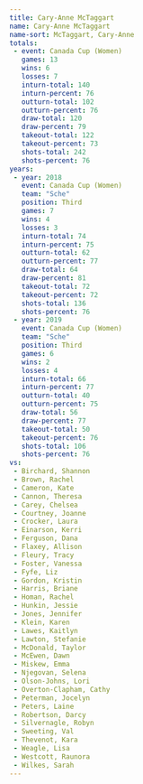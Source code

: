 ```yaml
---
title: Cary-Anne McTaggart
name: Cary-Anne McTaggart
name-sort: McTaggart, Cary-Anne
totals:
 - event: Canada Cup (Women)
   games: 13
   wins: 6
   losses: 7
   inturn-total: 140
   inturn-percent: 76
   outturn-total: 102
   outturn-percent: 76
   draw-total: 120
   draw-percent: 79
   takeout-total: 122
   takeout-percent: 73
   shots-total: 242
   shots-percent: 76
years:
 - year: 2018
   event: Canada Cup (Women)
   team: "Sche"
   position: Third
   games: 7
   wins: 4
   losses: 3
   inturn-total: 74
   inturn-percent: 75
   outturn-total: 62
   outturn-percent: 77
   draw-total: 64
   draw-percent: 81
   takeout-total: 72
   takeout-percent: 72
   shots-total: 136
   shots-percent: 76
 - year: 2019
   event: Canada Cup (Women)
   team: "Sche"
   position: Third
   games: 6
   wins: 2
   losses: 4
   inturn-total: 66
   inturn-percent: 77
   outturn-total: 40
   outturn-percent: 75
   draw-total: 56
   draw-percent: 77
   takeout-total: 50
   takeout-percent: 76
   shots-total: 106
   shots-percent: 76
vs:
 - Birchard, Shannon
 - Brown, Rachel
 - Cameron, Kate
 - Cannon, Theresa
 - Carey, Chelsea
 - Courtney, Joanne
 - Crocker, Laura
 - Einarson, Kerri
 - Ferguson, Dana
 - Flaxey, Allison
 - Fleury, Tracy
 - Foster, Vanessa
 - Fyfe, Liz
 - Gordon, Kristin
 - Harris, Briane
 - Homan, Rachel
 - Hunkin, Jessie
 - Jones, Jennifer
 - Klein, Karen
 - Lawes, Kaitlyn
 - Lawton, Stefanie
 - McDonald, Taylor
 - McEwen, Dawn
 - Miskew, Emma
 - Njegovan, Selena
 - Olson-Johns, Lori
 - Overton-Clapham, Cathy
 - Peterman, Jocelyn
 - Peters, Laine
 - Robertson, Darcy
 - Silvernagle, Robyn
 - Sweeting, Val
 - Thevenot, Kara
 - Weagle, Lisa
 - Westcott, Raunora
 - Wilkes, Sarah
---
```

